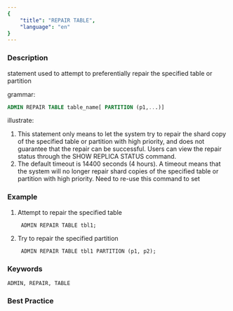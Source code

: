 ```yaml
---
{
    "title": "REPAIR TABLE",
    "language": "en"
}
---
```


<!--
Licensed to the Apache Software Foundation (ASF) under one
or more contributor license agreements.  See the NOTICE file
distributed with this work for additional information
regarding copyright ownership.  The ASF licenses this file
to you under the Apache License, Version 2.0 (the
"License"); you may not use this file except in compliance
with the License.  You may obtain a copy of the License at

  http://www.apache.org/licenses/LICENSE-2.0

Unless required by applicable law or agreed to in writing,
software distributed under the License is distributed on an
"AS IS" BASIS, WITHOUT WARRANTIES OR CONDITIONS OF ANY
KIND, either express or implied.  See the License for the
specific language governing permissions and limitations
under the License.
-->



### Description

statement used to attempt to preferentially repair the specified table or partition

grammar:

```sql
ADMIN REPAIR TABLE table_name[ PARTITION (p1,...)]
```

illustrate:

1. This statement only means to let the system try to repair the shard copy of the specified table or partition with high priority, and does not guarantee that the repair can be successful. Users can view the repair status through the SHOW REPLICA STATUS command.
2. The default timeout is 14400 seconds (4 hours). A timeout means that the system will no longer repair shard copies of the specified table or partition with high priority. Need to re-use this command to set

### Example

1. Attempt to repair the specified table

        ADMIN REPAIR TABLE tbl1;

2. Try to repair the specified partition

        ADMIN REPAIR TABLE tbl1 PARTITION (p1, p2);

### Keywords

    ADMIN, REPAIR, TABLE

### Best Practice

